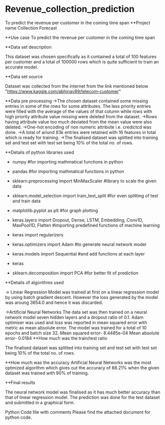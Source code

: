 # Revenue_collection_prediction
To predict the revenue per customer in the coming time span
**Project name
Collection Forecast

**Use case
To predict the revenue per customer in the coming time span

**Data set description

This dataset was chosen specifically as it contained a total of 100 features per customer 
and a total of 100000 rows which is quite sufficient to train an accurate model.

**Data set source

Dataset was collected from the internet from the link mentioned below
	"https://www.kaggle.com/abhinav89/telecom-customer"

**Data pre processing
		->The chosen dataset contained some missing entries in some of the rows for some attributes.
		  The less priority entries were filled with the average of the values of that column while 
		  rows with high priority attribute value missing were deleted from the dataset.
		->Rows having attribute value too much deviated from the mean value were also deleted.
		->One-hot encoding of non numeric attribute i.e. credictcd was done.
		->A total of ariund 83k entries were retained with 16 features in total which is ready for training.
		->The finalised dataset was splitted into training set and test set with test set being 10% of the total no. of rows.
	
**Details of python libraries used
* numpy                                                                            #for importing mathmatical functions in python 
* pandas 						                           #for importing mathmatical functions in python 

* sklearn.preprocessing import MinMaxScaler                                        #library to scale the given data
* sklearn.model_selection import train_test_split                                  #for even splitting of test and train data
* matplotlib.pyplot as plt                                                         #for graph plotting

* keras.layers import Dropout, Dense, LSTM, Embedding, Conv1D, MaxPool1D, Flatten  #importing predefined functions of machine learning

* keras import regularizers
* keras.optimizers import Adam                                                     #to generate neural network model
* keras.models import Sequential                                                   #and add functions at each layer
* keras                                                    

* sklearn.decomposition import PCA                                                 #for better fit of prediction

**Details of algorithms used

-> Linear Regression
		   Model was trained at first on a linear regression model by using batch gradient descent.
		   However the loss generated by the model was aroung 3654.0 and hence it was discarded.
		
->Artificial Neural Networks
		  The data set was then trained on a neural network model seven hidden layers and a dropout ratio of 0.1.
		  Adam optimiser was used and loss was reported in mean squared error with metric as mean absolute error.
		  The model was trained for a total of 10 epochs and batch size 32.
		  Mean squared error- 8.4485e-04
		  Mean absolute error- 0.0184
**How much was the train/test ratio

The finalised dataset was splitted into training set and test set with test set being 10% of the total no. of rows.

**How much was the accuracy
Artificial Neural Networks was the most optmized algorithm which gives out the accuracy of 88.21% when the given dataset was trained with 90% of training.

**Final results

The neural network model was finalised as it has much better accuracy than that of linear regression model.
The prediction was done for the test dataset and submitted in a graphical form.
	
Python Code file with comments
Please find the attached document for python code.

